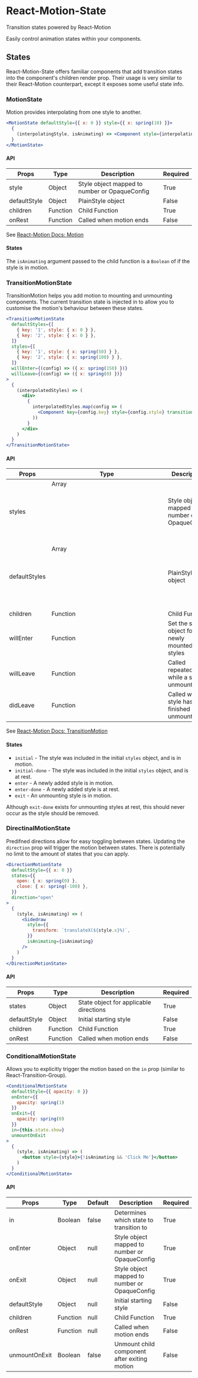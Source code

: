# React-Motion-State

Transition states powered by React-Motion

Easily control animation states within your components.

## States

React-Motion-State offers familiar components that add transition states into the component's children render prop.
Their usage is very similar to their React-Motion counterpart, except it exposes some useful state info.

### MotionState

Motion provides interpolating from one style to another.

```jsx
<MotionState defaultStyle={{ x: 0 }} style={{ x: spring(10) }}>
  {
    (interpolatingStyle, isAnimating) => <Component style={interpolatingStyle} animating={isAnimating} /> 
  }
</MotionState>
```

#### API

| Props         | Type     | Description                                   | Required |
|---------------|----------|-----------------------------------------------|----------|
| style         | Object   | Style object mapped to number or OpaqueConfig | True     |
| defaultStyle  | Object   | PlainStyle object                             | False    |
| children      | Function | Child Function                                | True     |
| onRest        | Function | Called when motion ends                       | False    |

See [React-Motion Docs: Motion](https://github.com/chenglou/react-motion/blob/master/README.md#motion-)

#### States

The `isAnimating` argument passed to the child function is a `Boolean` of if the style is in motion.

### TransitionMotionState

TransitionMotion helps you add motion to mounting and unmounting components.
The current transition state is injected in to allow you to customise the motion's behaviour between these states. 

```jsx
<TransitionMotionState
  defaultStyles={[
    { key: '1', style: { x: 0 } },
    { key: '2', style: { x: 0 } },
  ]}
  styles={[
    { key: '1', style: { x: spring(50) } },
    { key: '2', style: { x: spring(100) } },
  ]}
  willEnter={(config) => ({ x: spring(150) })}
  willLeave={(config) => ({ x: spring(0) })}
>
  {
    (interpolatedStyles) => (
      <div>
        {
          interpolatedStyles.map(config => (
            <Component key={config.key} style={config.style} transition={config.data.transition} />
          ))
        }
      </div>
    )
  }
</TransitionMotionState>
```

#### API

| Props         | Type          | Description                                   | Required |
|---------------|---------------|-----------------------------------------------|----------|
| styles        | Array<Object> | Style object mapped to number or OpaqueConfig | True     |
| defaultStyles | Array<Object> | PlainStyle object                             | False    |
| children      | Function      | Child Function                                | True     |
| willEnter     | Function      | Set the style object for newly mounted styles | False    |
| willLeave     | Function      | Called repeatedly while a style is unmounting | False    |
| didLeave      | Function      | Called when a style has finished unmounting   | False    |

See [React-Motion Docs: TransitionMotion](https://github.com/chenglou/react-motion/blob/master/README.md#transitionmotion-)

#### States

- `initial` - The style was included in the initial `styles` object, and is in motion.
- `initial-done` - The style was included in the initial `styles` object, and is at rest.
- `enter` - A newly added style is in motion.
- `enter-done` - A newly added style is at rest.
- `exit` - An unmounting style is in motion.

Although `exit-done` exists for unmounting styles at rest, this should never occur as the style should be removed.

### DirectinalMotionState

Predifned directions allow for easy toggling between states.
Updating the `direction` prop will trigger the motion between states.
There is potentially no limit to the amount of states that you can apply.

```jsx
<DirectionMotionState
  defaultStyle={{ x: 0 }}
  states={{
    open: { x: spring(0) },
    close: { x: spring(-100) },
  }}
  direction="open"
>
  {
    (style, isAnimating) => (
      <Sidedraw
        style={{
          transform: `translateX(${style.x}%)`,
        }}
        isAnimating={isAnimating}
      />
    )
  }
</DirectionMotionState>
```

#### API

| Props         | Type     | Description                            | Required |
|---------------|----------|----------------------------------------|----------|
| states        | Object   | State object for applicable directions | True     |
| defaultStyle  | Object   | Initial starting style                 | False    |
| children      | Function | Child Function                         | True     |
| onRest        | Function | Called when motion ends                | False    |

### ConditionalMotionState

Allows you to explicitly trigger the motion based on the `in` prop (similar to React-Transition-Group).

```jsx
<ConditionalMotionState
  defaultStyle={{ opacity: 0 }}
  onEnter={{
    opacity: spring(1)
  }}
  onExit={{
    opacity: spring(0)
  }}
  in={this.state.show}
  unmountOnExit
>
  {
    (style, isAnimating) => (
      <button style={style}>{!isAnimating && 'Click Me'}</button>
    )
  }
</ConditionalMotionState>
```

#### API

| Props         | Type     | Default | Description                                   | Required |
|---------------|----------|---------|-----------------------------------------------|----------|
| in            | Boolean  | false   | Determines which state to transition to       | True     |
| onEnter       | Object   | null    | Style object mapped to number or OpaqueConfig | True     |
| onExit        | Object   | null    | Style object mapped to number or OpaqueConfig | True     |
| defaultStyle  | Object   | null    | Initial starting style                        | False    |
| children      | Function | null    | Child Function                                | True     |
| onRest        | Function | null    | Called when motion ends                       | False    |
| unmountOnExit | Boolean  | false   | Unmount child component after exiting motion  | False    |
